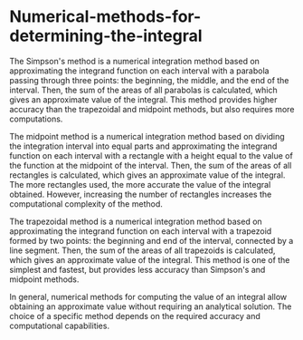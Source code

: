 # Numerical-methods-for-determining-the-integral
The Simpson's method is a numerical integration method based on approximating the integrand function on each interval with a parabola passing through three points: the beginning, the middle, and the end of the interval. Then, the sum of the areas of all parabolas is calculated, which gives an approximate value of the integral. This method provides higher accuracy than the trapezoidal and midpoint methods, but also requires more computations.

The midpoint method is a numerical integration method based on dividing the integration interval into equal parts and approximating the integrand function on each interval with a rectangle with a height equal to the value of the function at the midpoint of the interval. Then, the sum of the areas of all rectangles is calculated, which gives an approximate value of the integral. The more rectangles used, the more accurate the value of the integral obtained. However, increasing the number of rectangles increases the computational complexity of the method.

The trapezoidal method is a numerical integration method based on approximating the integrand function on each interval with a trapezoid formed by two points: the beginning and end of the interval, connected by a line segment. Then, the sum of the areas of all trapezoids is calculated, which gives an approximate value of the integral. This method is one of the simplest and fastest, but provides less accuracy than Simpson's and midpoint methods.

In general, numerical methods for computing the value of an integral allow obtaining an approximate value without requiring an analytical solution. The choice of a specific method depends on the required accuracy and computational capabilities.
